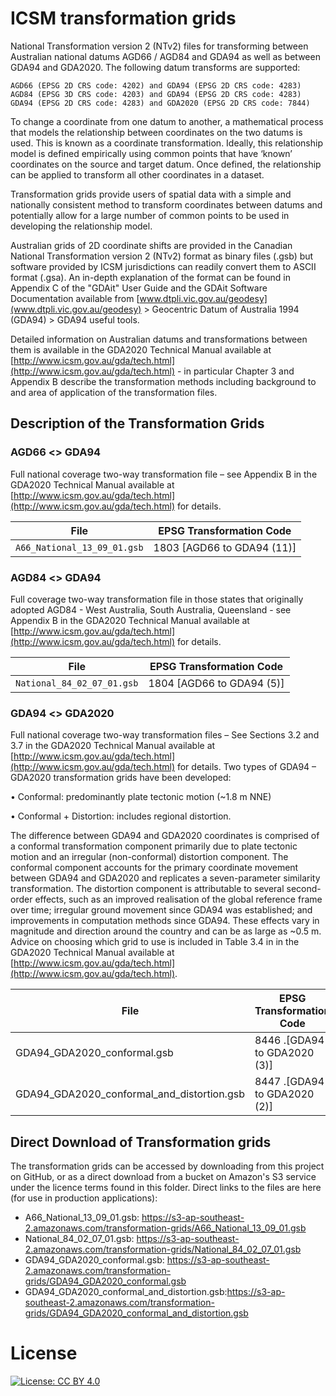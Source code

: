 # ICSM transformation grids

National Transformation version 2 (NTv2) files for transforming between Australian national datums AGD66 / AGD84 and GDA94 as well as between GDA94 and GDA2020. The following datum transforms are supported:
	
	AGD66 (EPSG 2D CRS code: 4202) and GDA94 (EPSG 2D CRS code: 4283)
	AGD84 (EPSG 3D CRS code: 4203) and GDA94 (EPSG 2D CRS code: 4283)
	GDA94 (EPSG 2D CRS code: 4283) and GDA2020 (EPSG 2D CRS code: 7844)

To change a coordinate from one datum to another, a mathematical process that models the relationship between coordinates on the two datums is used. This is known as a coordinate transformation. Ideally, this relationship model is defined empirically using common points that have ‘known’ coordinates on the source and target datum. Once defined, the relationship can be applied to transform all other coordinates in a dataset.

Transformation grids provide users of spatial data with a simple and nationally consistent method to transform coordinates between datums and potentially allow for a large number of common points to be used in developing the relationship model.

Australian grids of 2D coordinate shifts are provided in the Canadian National Transformation version 2 (NTv2) format as binary files (.gsb) but software provided by ICSM jurisdictions can readily convert them to ASCII format (.gsa). An in-depth explanation of the format can be found in Appendix C of the "GDAit" User Guide and the GDAit Software Documentation available from [www.dtpli.vic.gov.au/geodesy](www.dtpli.vic.gov.au/geodesy) > Geocentric Datum of Australia 1994 (GDA94) > GDA94 useful tools.

Detailed information on Australian datums and transformations between them is available in the GDA2020 Technical Manual available at [http://www.icsm.gov.au/gda/tech.html](http://www.icsm.gov.au/gda/tech.html) - in particular Chapter 3 and Appendix B describe the transformation methods including background to and area of application of the transformation files.

## Description of the Transformation Grids
### AGD66 <> GDA94

Full national coverage two-way transformation file – see Appendix B in the GDA2020 Technical Manual available at [http://www.icsm.gov.au/gda/tech.html](http://www.icsm.gov.au/gda/tech.html) for details.

| File        | EPSG Transformation Code
|-|-
|`A66_National_13_09_01.gsb`|1803 [AGD66 to GDA94 (11)]
    
	
### AGD84 <> GDA94

Full coverage two-way transformation file in those states that originally adopted AGD84 - West Australia, South Australia, Queensland - see Appendix B in the GDA2020 Technical Manual available at [http://www.icsm.gov.au/gda/tech.html](http://www.icsm.gov.au/gda/tech.html) for details.

| File        | EPSG Transformation Code
|-|-
|`National_84_02_07_01.gsb`|1804 [AGD66 to GDA94 (5)]
	

### GDA94 <> GDA2020
Full national coverage two-way transformation files – See Sections 3.2 and 3.7 in the GDA2020 Technical Manual available at [http://www.icsm.gov.au/gda/tech.html](http://www.icsm.gov.au/gda/tech.html) for details.
Two types of GDA94 – GDA2020 transformation grids have been developed:

•	Conformal: predominantly plate tectonic motion (~1.8 m NNE)

•	Conformal + Distortion: includes regional distortion.

The difference between GDA94 and GDA2020 coordinates is comprised of a conformal transformation component primarily due to plate tectonic motion and an irregular (non-conformal) distortion component. The conformal component accounts for the primary coordinate movement between GDA94 and GDA2020 and replicates a seven-parameter similarity transformation.
The distortion component is attributable to several second-order effects, such as an improved realisation of the global reference frame over time; irregular ground movement since GDA94 was established; and improvements in computation methods since GDA94. These effects vary in magnitude and direction around the country and can be as large as ~0.5 m.
Advice on choosing which grid to use is included in Table 3.4 in in the GDA2020 Technical Manual available at [http://www.icsm.gov.au/gda/tech.html](http://www.icsm.gov.au/gda/tech.html).

| File        | EPSG Transformation Code
|-|-
|GDA94_GDA2020_conformal.gsb|8446 .[GDA94 to GDA2020 (3)]
|GDA94_GDA2020_conformal_and_distortion.gsb|8447 .[GDA94 to GDA2020 (2)]



## Direct Download of Transformation grids
The transformation grids can be accessed by downloading from this project on GitHub, or as a direct download from a bucket on Amazon's S3 service under the licence terms found in this folder. Direct links to the files are here (for use in production applications):

 * A66_National_13_09_01.gsb: https://s3-ap-southeast-2.amazonaws.com/transformation-grids/A66_National_13_09_01.gsb
 * National_84_02_07_01.gsb: https://s3-ap-southeast-2.amazonaws.com/transformation-grids/National_84_02_07_01.gsb
 * GDA94_GDA2020_conformal.gsb: https://s3-ap-southeast-2.amazonaws.com/transformation-grids/GDA94_GDA2020_conformal.gsb
 * GDA94_GDA2020_conformal_and_distortion.gsb:https://s3-ap-southeast-2.amazonaws.com/transformation-grids/GDA94_GDA2020_conformal_and_distortion.gsb

# License
[![License: CC BY 4.0](https://img.shields.io/badge/License-CC%20BY%204.0-lightgrey.svg)](https://creativecommons.org/licenses/by/4.0/)
